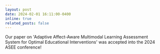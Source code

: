 ```yaml
---
layout: post
date: 2024-02-01 16:11:00-0400
inline: true
related_posts: false
---
```


Our paper on 'Adaptive Affect-Aware Multimodal Learning Assessment System for Optimal Educational Interventions' was accepted into the 2024 ASEE conference! 
